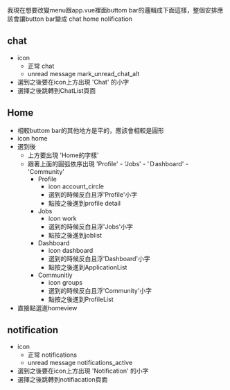 我現在想要改變menu跟app.vue裡面buttom bar的邏輯成下面這樣，整個安排應該會讓button bar變成
chat home nolification

## chat
- icon 
    + 正常
        <span class="material-icons-round">
            chat
        </span>
    + unread message
        <span class="material-icons-round">
            mark_unread_chat_alt
        </span>
- 選到之後要在icon上方出現 'Chat' 的小字
- 選擇之後跳轉到ChatList頁面

## Home
- 相較buttom bar的其他地方是平的，應該會相較是圓形
- icon
    <span class="material-icons-round">
        home
    </span>
- 選到後
    + 上方要出現 'Home的字樣'
    + 跟著上面的圓弧依序出現 'Profile' - 'Jobs' - 'Ｄashboard' - 'Community'
        - Profile
            + icon
                <span class="material-icons-round">
                    account_circle
                </span>
            + 選到的時候反白且浮'Profile'小字
            + 點按之後進到profile detail
        - Jobs
            + icon
                <span class="material-icons-round">
                    work
                </span>
            + 選到的時候反白且浮'Jobs'小字
            + 點按之後進到joblist
        - Dashboard
            + icon
                <span class="material-icons-round">
                    dashboard
                </span>
            + 選到的時候反白且浮'Dashboard'小字
            + 點按之後進到ApplicationList
        - Communitiy
            + icon
                <span class="material-icons-round">
                    groups
                </span>
            + 選到的時候反白且浮'Community'小字
            + 點按之後進到ProfileList
- 直接點選進homeview

## notification
- icon 
    + 正常
        <span class="material-icons-round">
            notifications
        </span>
    + unread message
        <span class="material-icons-round">
            notifications_active
        </span>
- 選到之後要在icon上方出現 'Notification' 的小字
- 選擇之後跳轉到notifiacation頁面